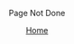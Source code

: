 <!-- Unfinished message -->
<p style="text-align: center">
    <span style="font-size:1em">Page Not Done</span>
</p>
<!-- Home link -->
<p style="text-align: center">
    <a href="https://www.detos.net/">Home</a>
</p>